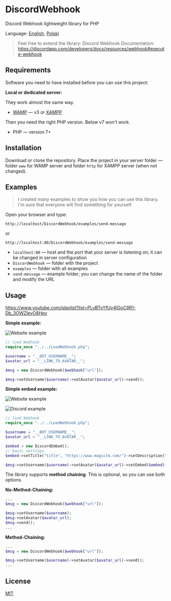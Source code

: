 # DiscordWebhook

Discord Webhook lightweight library for PHP

Language: [English](README.md), [Polski](README.pl.md)

> Feel free to extend the library:
> Discord Webhook Documentation: https://discordapp.com/developers/docs/resources/webhook#execute-webhook

## Requirements

Software you need to have installed before you can use this project:

**Local or dedicated server:**

They work almost the same way.

- [WAMP](http://www.wampserver.com/) — v3 or [XAMPP](https://www.apachefriends.org)

Then you need the right PHP version. Below v7 won't work.

- PHP — version 7+

## Installation

Download or clone the repository. Place the project in your server folder — folder `www` for WAMP server and folder `http` for XAMPP server (when not changed).

## Examples

> I created many examples to show you how you can use this library. I'm sure that everyone will find something for yourself.

Open your browser and type:

`http://localhost/DiscordWebhook/examples/send-message`

or

`http://localhost:80/DiscordWebhook/examples/send-message`

- `localhost:80` — host and the port that your server is listening on; it can be changed in server configuration
- `DiscordWebhook` — folder with the project
- `examples` — folder with all examples
- `send-message` — example folder; you can change the name of the folder and modify the URL

## Usage

https://www.youtube.com/playlist?list=PLyBTvYfUy4lGoC9R1-Db_3OWZlevO8Hpv

**Simple example:**

![Website example](https://i.imgur.com/inA39rv.png)

```php
// load Webhook
require_once "../../LoadWebhook.php";

$username = "__BOT_USERNAME__";
$avatar_url = "__LINK_TO_AVATAR__";

$msg = new DiscordWebhook($webhook["url"]);

$msg->setUsername($username)->setAvatar($avatar_url)->send();
```

**Simple embed example:**

![Website example](https://i.imgur.com/WfhnmH2.png)

![Discord example](https://i.imgur.com/KKpPWxA.png)

```php
// load Webhook
require_once "../../LoadWebhook.php";

$username = "__BOT_USERNAME__";
$avatar_url = "__LINK_TO_AVATAR__";

$embed = new DiscordEmbed();
// basic settings
$embed->setTitle("title", "https://www.magictm.com/")->setDescription("description");

$msg->setUsername($username)->setAvatar($avatar_url)->setEmbed($embed)->send();
```

The library supports **method chaining**. This is optional, so you can use both options.

**No-Method-Chaining:**

```php
...
$msg = new DiscordWebhook($webhook["url"]);

$msg->setUsername($username);
$msg->setAvatar($avatar_url);
$msg->send();
...
```

**Method-Chaining:**

```php
...
$msg = new DiscordWebhook($webhook["url"]);

$msg->setUsername($username)->setAvatar($avatar_url)->send();
...
```

## License

[MIT](https://github.com/m7rlin/DiscordWebhook/blob/master/LICENSE)
